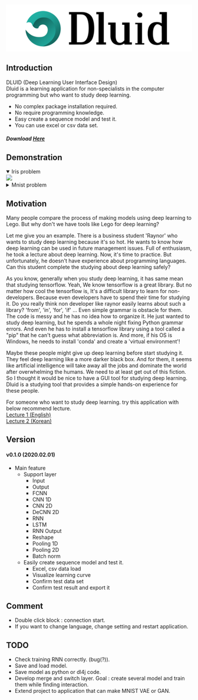 ![main_icon](./document/resources/title.png)
## Introduction
DLUID (Deep Learning User Interface Design)  
Dluid is a learning application for non-specialists in the computer programming but who want to study deep learning.  

- No complex package installation required.
- No require programming knowledge.
- Easy create a sequence model and test it.
- You can use excel or csv data set.

##### Download [Here](https://drive.google.com/drive/folders/1B6ooDPBGy94OTpspymnPlBNzPIsgyBsE?usp=sharing)

## Demonstration
<details open markdown="1">  
<summary>Iris problem</summary>  
<img src="./document/resources/iris_problem_100.gif">
</details>  
  
<details markdown="1">  
<summary>Mnist problem</summary>  
<img src="./document/resources/mnist_problem_50.gif">
</details>

## Motivation
Many people compare the process of making models using deep learning to Lego.
But why don't we have tools like Lego for deep learning?

Let me give you an example.
There is a business student 'Raynor' who wants to study deep learning because it's so hot.
He wants to know how deep learning can be used in future management issues.
Full of enthusiasm, he took a lecture about deep learning. 
Now, it's time to practice.
But unfortunately, he doesn't have experience about programming languages.
Can this student complete the studying about deep learning safely?

As you know, generally when you study deep learning, it has same mean that studying tensorflow.
Yeah, We know tensorflow is a great library.
But no matter how cool the tensorflow is, It's a difficult library to learn for non-developers.
Because even developers have to spend their time for studying it.
Do you really think non developer like raynor easily learns about such a library?
'from', 'in', 'for', 'if' ... Even simple grammar is obstacle for them.
The code is messy and he has no idea how to organize it.
He just wanted to study deep learning, but he spends a whole night fixing Python grammar errors.
And even he has to install a tensorflow library using a tool called a "pip" that he can't guess what abbreviation is.
And more, if his OS is Windows, he needs to install 'conda' and create a 'virtual environment'!

Maybe these people might give up deep learning before start studying it.
They feel deep learning like a more darker black box.
And for them, it seems like artificial intelligence will take away all the jobs and dominate the world after overwhelming the humans.
We need to at least get out of this fiction.
So I thought it would be nice to have a GUI tool for studying deep learning.
Dluid is a studying tool that provides a simple hands-on experience for these people.

For someone who want to study deep learning. try this application with below recommend lecture.  
[Lecture 1 (English)](https://www.youtube.com/watch?v=SKq-pmkekTk&list=PLlMkM4tgfjnJ3I-dbhO9JTw7gNty6o_2m&index=2&t=0s)  
[Lecture 2 (Korean)](https://www.youtube.com/watch?v=BS6O0zOGX4E&list=PLlMkM4tgfjnLSOjrEJN31gZATbcj_MpUm)

## Version
#### v0.1.0 (2020.02.01)  
- Main feature
  - Support layer
    - Input
    - Output
    - FCNN
    - CNN 1D
    - CNN 2D
    - DeCNN 2D
    - RNN
    - LSTM
    - RNN Output
    - Reshape
    - Pooling 1D
    - Pooling 2D
    - Batch norm
  - Easily create sequence model and test it.
    - Excel, csv data load
    - Visualize learning curve
    - Confirm test data set
    - Confirm test result and export it  
  
## Comment
- Double click block : connection start.
- If you want to change language, change setting and restart application.  

## TODO 
- Check training RNN correctly. (bug(?)).
- Save and load model.
- Save model as python or dl4j code.
- Develop merge and switch layer. Goal : create several model and train them while finding interaction. 
- Extend project to application that can make MNIST VAE or GAN.
